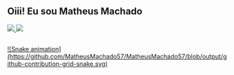   ## Oiii! Eu sou Matheus Machado

<div>
  <a href="https://github.com/MatheusMachado57">
  <img height="180em" src="https://github-readme-stats.vercel.app/api?username=MatheusMachado57&show_icons=true&theme=dracula&include_all_commits=true&count_private=true"/>
  <img height="180em" src="https://github-readme-stats.vercel.app/api/top-langs/?username=MatheusMachado57&layout=compact&langs_count=16&theme=dracula"/>
</div>

  ##
  
<div>
  ![Snake animation](https://github.com/MatheusMachado57/MatheusMachado57/blob/output/github-contribution-grid-snake.svg)
</div>
